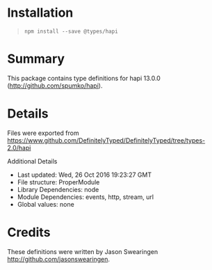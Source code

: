 # Installation
> `npm install --save @types/hapi`

# Summary
This package contains type definitions for hapi 13.0.0 (http://github.com/spumko/hapi).

# Details
Files were exported from https://www.github.com/DefinitelyTyped/DefinitelyTyped/tree/types-2.0/hapi

Additional Details
 * Last updated: Wed, 26 Oct 2016 19:23:27 GMT
 * File structure: ProperModule
 * Library Dependencies: node
 * Module Dependencies: events, http, stream, url
 * Global values: none

# Credits
These definitions were written by Jason Swearingen <http://github.com/jasonswearingen>.
